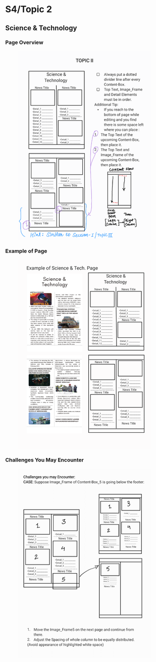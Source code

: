 # S4/Topic 2

## Science & Technology

### Page Overview

<figure><img src="../../.gitbook/assets/V2-Magazine Design Gudelines Book-58.png" alt=""><figcaption></figcaption></figure>

### Example of Page

<figure><img src="../../.gitbook/assets/V2-Magazine Design Gudelines Book-59.png" alt=""><figcaption></figcaption></figure>

### Challenges You May Encounter

<figure><img src="../../.gitbook/assets/V2-Magazine Design Gudelines Book-60.png" alt=""><figcaption></figcaption></figure>
